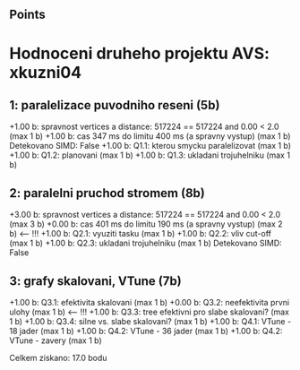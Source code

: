 ## Points

Hodnoceni druheho projektu AVS: xkuzni04
================================================================================
## 1: paralelizace puvodniho reseni (5b)
+1.00 b: spravnost vertices a distance: 517224 == 517224 and 0.00 < 2.0 (max 1 b)
+1.00 b: cas 347 ms do limitu 400 ms (a spravny vystup) (max 1 b)
Detekovano SIMD: False
+1.00 b: Q1.1: kterou smycku paralelizovat (max 1 b)
+1.00 b: Q1.2: planovani (max 1 b)
+1.00 b: Q1.3: ukladani trojuhelniku (max 1 b)

## 2: paralelni pruchod stromem (8b)
+3.00 b: spravnost vertices a distance: 517224 == 517224 and 0.00 < 2.0 (max 3 b)
+0.00 b: cas 401 ms do limitu 190 ms (a spravny vystup) (max 2 b) <-- !!!
+1.00 b: Q2.1: vyuziti tasku (max 1 b)
+1.00 b: Q2.2: vliv cut-off (max 1 b)
+1.00 b: Q2.3: ukladani trojuhelniku (max 1 b)
Detekovano SIMD: False

## 3: grafy skalovani, VTune (7b)
+1.00 b: Q3.1: efektivita skalovani (max 1 b)
+0.00 b: Q3.2: neefektivita prvni ulohy (max 1 b) <-- !!!
+1.00 b: Q3.3: tree efektivni pro slabe skalovani? (max 1 b)
+1.00 b: Q3.4: silne vs. slabe skalovani? (max 1 b)
+1.00 b: Q4.1: VTune - 18 jader (max 1 b)
+1.00 b: Q4.2: VTune - 36 jader (max 1 b)
+1.00 b: Q4.2: VTune - zavery (max 1 b)

Celkem ziskano: 17.0 bodu
